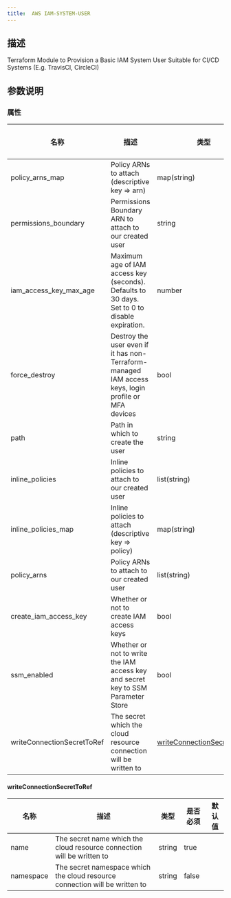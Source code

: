 ```yaml
---
title:  AWS IAM-SYSTEM-USER
---
```


## 描述

Terraform Module to Provision a Basic IAM System User Suitable for CI/CD Systems (E.g. TravisCI, CircleCI)

## 参数说明


### 属性

 名称 | 描述 | 类型 | 是否必须 | 默认值 
 ------------ | ------------- | ------------- | ------------- | ------------- 
 policy_arns_map | Policy ARNs to attach (descriptive key => arn) | map(string) | false |  
 permissions_boundary | Permissions Boundary ARN to attach to our created user | string | false |  
 iam_access_key_max_age | Maximum age of IAM access key (seconds). Defaults to 30 days. Set to 0 to disable expiration. | number | false |  
 force_destroy | Destroy the user even if it has non-Terraform-managed IAM access keys, login profile or MFA devices | bool | false |  
 path | Path in which to create the user | string | false |  
 inline_policies | Inline policies to attach to our created user | list(string) | false |  
 inline_policies_map | Inline policies to attach (descriptive key => policy) | map(string) | false |  
 policy_arns | Policy ARNs to attach to our created user | list(string) | false |  
 create_iam_access_key | Whether or not to create IAM access keys | bool | false |  
 ssm_enabled | Whether or not to write the IAM access key and secret key to SSM Parameter Store | bool | false |  
 writeConnectionSecretToRef | The secret which the cloud resource connection will be written to | [writeConnectionSecretToRef](#writeConnectionSecretToRef) | false |  


#### writeConnectionSecretToRef

 名称 | 描述 | 类型 | 是否必须 | 默认值 
 ------------ | ------------- | ------------- | ------------- | ------------- 
 name | The secret name which the cloud resource connection will be written to | string | true |  
 namespace | The secret namespace which the cloud resource connection will be written to | string | false |  
